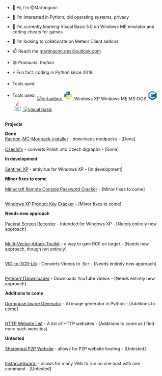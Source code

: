 - 👋 Hi, I’m @Martingonn
- 👀 I’m interested in Python, old operating systems, privacy
- 🌱 I’m currently learning Visual Basic 5.0 on Windows ME emulator and coding cheats for games
- 💞️ I’m looking to collaborate on Meteor Client addons
- 📫 Reach me martingonn.dev@outlook.com
- 😄 Pronouns: he/him
- ⚡ Fun fact: coding in Python since 2018!

- Tools used
<ul>
  <li>
    Tools used:
    <span style="vertical-align: middle;">
      <a href="https://www.virtualbox.org/" target="_blank" rel="noreferrer">
        <img src="https://www.vectorlogo.zone/logos/virtualbox/virtualbox-icon.svg" alt="virtualbox" width="32" height="32"/>
      </a>
      <a href="https://www.python.org/" target="_blank" rel="noreferrer">
        <img src="https://raw.githubusercontent.com/devicons/devicon/master/icons/python/python-original.svg" alt="python" width="32" height="32"/>
      </a>
      <a href="https://en.wikipedia.org/wiki/Windows_XP" target="_blank" rel="noreferrer" style="text-decoration: none; color: inherit;">Windows XP</a>
      <a href="https://en.wikipedia.org/wiki/Windows_Me" target="_blank" rel="noreferrer" style="text-decoration: none; color: inherit;">Windows ME</a>
      <a href="https://en.wikipedia.org/wiki/MS-DOS" target="_blank" rel="noreferrer" style="text-decoration: none; color: inherit;">MS-DOS</a>
      <a href="https://www.w3schools.com/c/c_intro.php" target="_blank" rel="noreferrer">
        <img src="https://raw.githubusercontent.com/devicons/devicon/master/icons/c/c-original.svg" alt="c" width="32" height="32"/>
      </a>
      <a href="https://www.java.com/" target="_blank" rel="noreferrer">
        <img src="https://raw.githubusercontent.com/devicons/devicon/master/icons/java/java-original.svg" alt="java" width="32" height="32"/>
      </a>
      <a href="https://en.wikipedia.org/wiki/Visual_Basic" target="_blank" rel="noreferrer">
        <img src="https://www.vectorlogo.zone/logos/microsoft_vb/microsoft_vb-icon.svg" alt="visual basic" width="32" height="32"/>
      </a>
    </span>
  </li>
</ul>


<br>__Projects__

**Done**
<br>[Racoon-MC-Modpack-Installer](https://github.com/Martingonn/Raccoon-MC-Modpack-Installer) - downloads modpacks - [Done]    
<br>[Czechify](https://github.com/Martingonn/Czechify) - converts Polish into Czech digraphs - [Done]


**In development**  
<br>[Sentinel XP](https://github.com/Martingonn/SentinelXP) - antivirus for Windows XP - [In development]  


**Minor fixes to come**  
<br>[Minecraft Remote Console Password Cracker](https://github.com/Martingonn/MinecraftRCONpasswordCracker) - [Minor fixes to come]   

<br>[Windows XP Product Key Cracker](https://github.com/Martingonn/WindowsXP-Product-Key-Cracker) - [Minor fixes to come]  


**Needs new approach**  
<br>[Packrat Screen Recorder](https://github.com/Martingonn/PackratScreenRecorder) - Intended for Windows XP - [Needs entirely new approach]  

<br>[Multi-Vector-Attack-Toolkit](https://github.com/Martingonn/Multi-Vector-Attack-Toolkit) - a way to gain RCE on target - [Needs new approach, though not entirely]  

<br>[VID-to-SCR-Lib](https://github.com/Martingonn/VID-to-SCR-Lib) - Converts Videos to .Scr - [Needs entirely new approach]  

<br>[PythonYTDownloader](https://github.com/Martingonn/PythonYTDownloader) - Downloads YouTube videos - [Needs entirely new approach]   



**Additions to come**  
<br>[Dormouse Image Generator](https://github.com/Martingonn/Dormouse-ImageGen) - AI image generator in Python - [Additions to come]  

<br>[HTTP Website List](https://github.com/Martingonn/HTTP-List) - A list of HTTP websites - [Additions to come as I find more such websites]  


**Untested**  
<br>[Sharemeal P2P Website](https://github.com/Martingonn/Sharemeal-P2P-Website) - allows for P2P website hosting - [Untested]  

<br>[InstanceSwarm](https://github.com/Martingonn/InstanceSwarm) - allows for many VMs to run on one host with one command - [Untested]



